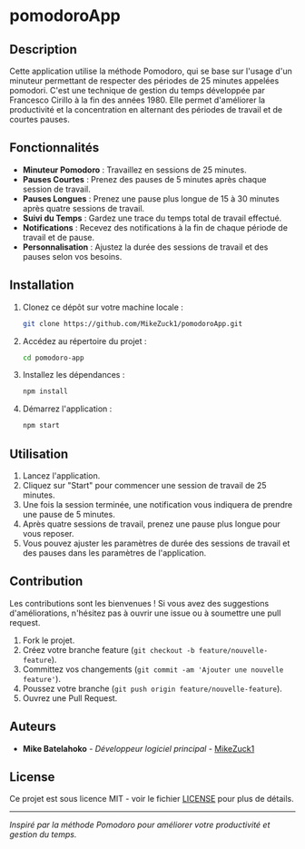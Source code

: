 # pomodoroApp

## Description

Cette application utilise la méthode Pomodoro, qui se base sur l'usage d'un minuteur permettant de respecter des périodes de 25 minutes appelées pomodori. C'est une technique de gestion du temps développée par Francesco Cirillo à la fin des années 1980. Elle permet d'améliorer la productivité et la concentration en alternant des périodes de travail et de courtes pauses.

## Fonctionnalités

- **Minuteur Pomodoro** : Travaillez en sessions de 25 minutes.
- **Pauses Courtes** : Prenez des pauses de 5 minutes après chaque session de travail.
- **Pauses Longues** : Prenez une pause plus longue de 15 à 30 minutes après quatre sessions de travail.
- **Suivi du Temps** : Gardez une trace du temps total de travail effectué.
- **Notifications** : Recevez des notifications à la fin de chaque période de travail et de pause.
- **Personnalisation** : Ajustez la durée des sessions de travail et des pauses selon vos besoins.

## Installation 

1. Clonez ce dépôt sur votre machine locale :
    ```bash
    git clone https://github.com/MikeZuck1/pomodoroApp.git
    ```
2. Accédez au répertoire du projet :
    ```bash
    cd pomodoro-app
    ```
3. Installez les dépendances :
    ```bash
    npm install
    ```
4. Démarrez l'application :
    ```bash
    npm start
    ```

## Utilisation

1. Lancez l'application.
2. Cliquez sur "Start" pour commencer une session de travail de 25 minutes.
3. Une fois la session terminée, une notification vous indiquera de prendre une pause de 5 minutes.
4. Après quatre sessions de travail, prenez une pause plus longue pour vous reposer.
5. Vous pouvez ajuster les paramètres de durée des sessions de travail et des pauses dans les paramètres de l'application.

## Contribution

Les contributions sont les bienvenues ! Si vous avez des suggestions d'améliorations, n'hésitez pas à ouvrir une issue ou à soumettre une pull request.

1. Fork le projet.
2. Créez votre branche feature (`git checkout -b feature/nouvelle-feature`).
3. Committez vos changements (`git commit -am 'Ajouter une nouvelle feature'`).
4. Poussez votre branche (`git push origin feature/nouvelle-feature`).
5. Ouvrez une Pull Request.

## Auteurs

- **Mike Batelahoko** - *Développeur logiciel principal* - [MikeZuck1](https://github.com/MikeZuck1)

## License

Ce projet est sous licence MIT - voir le fichier [LICENSE](LICENSE) pour plus de détails.

---

*Inspiré par la méthode Pomodoro pour améliorer votre productivité et gestion du temps.*
